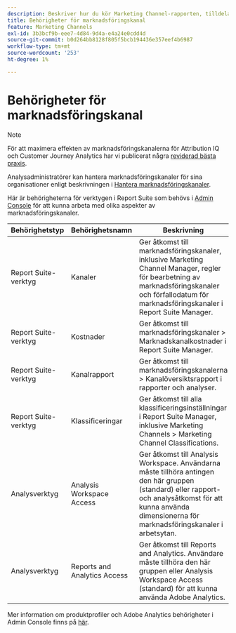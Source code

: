 ```yaml
---
description: Beskriver hur du kör Marketing Channel-rapporten, tilldelar begränsade administratörsanvändarrättigheter och användargruppbehörigheter till att rapportera.
title: Behörigheter för marknadsföringskanal
feature: Marketing Channels
exl-id: 3b3bcf9b-eee7-4d84-9d4a-e4a24e0cdd4d
source-git-commit: b0d264bb8128f805f5bcb194436e357eef4b6987
workflow-type: tm+mt
source-wordcount: '253'
ht-degree: 1%

---
```


# Behörigheter för marknadsföringskanal

>[!NOTE]
>
>För att maximera effekten av marknadsföringskanalerna för Attribution IQ och Customer Journey Analytics har vi publicerat några [reviderad bästa praxis](/help/components/c-marketing-channels/mchannel-best-practices.md).
>
>Analysadministratörer kan hantera marknadsföringskanaler för sina organisationer enligt beskrivningen i [Hantera marknadsföringskanaler](/help/admin/admin/c-manage-report-suites/c-edit-report-suites/marketing-channels/c-channels.md).

Här är behörigheterna för verktygen i Report Suite som behövs i [Admin Console](https://adminconsole.adobe.com/) för att kunna arbeta med olika aspekter av marknadsföringskanaler.

| Behörighetstyp | Behörighetsnamn | Beskrivning |
|---|---|---|
| Report Suite-verktyg | Kanaler | Ger åtkomst till marknadsföringskanaler, inklusive Marketing Channel Manager, regler för bearbetning av marknadsföringskanaler och förfallodatum för marknadsföringskanaler i Report Suite Manager. |
| Report Suite-verktyg | Kostnader | Ger åtkomst till marknadsföringskanaler > Marknadskanalkostnader i Report Suite Manager. |
| Report Suite-verktyg | Kanalrapport | Ger åtkomst till marknadsföringskanalerna > Kanalöversiktsrapport i rapporter och analyser. |
| Report Suite-verktyg | Klassificeringar | Ger åtkomst till alla klassificeringsinställningar i Report Suite Manager, inklusive Marketing Channels > Marketing Channel Classifications. |
| Analysverktyg | Analysis Workspace Access | Ger åtkomst till Analysis Workspace. Användarna måste tillhöra antingen den här gruppen (standard) eller rapport- och analysåtkomst för att kunna använda dimensionerna för marknadsföringskanaler i arbetsytan. |
| Analysverktyg | Reports and Analytics Access | Ger åtkomst till Reports and Analytics. Användare måste tillhöra den här gruppen eller Analysis Workspace Access (standard) för att kunna använda Adobe Analytics. |

Mer information om produktprofiler och Adobe Analytics behörigheter i Admin Console finns på [här](https://experienceleague.adobe.com/docs/analytics/admin/admin-console/permissions/product-profile.html).
